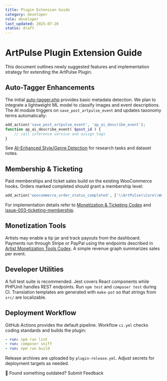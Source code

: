 ```yaml
---
title: Plugin Extension Guide
category: developer
role: developer
last_updated: 2025-07-20
status: draft
---
```


# ArtPulse Plugin Extension Guide

This document outlines newly suggested features and implementation strategy for extending the ArtPulse Plugin.

## Auto-Tagger Enhancements
The initial [auto-tagger.php](../auto-tagger.php) provides basic metadata detection. We plan to integrate a lightweight ML model to classify images and event descriptions. The AI module triggers on `save_post_artpulse_event` and updates taxonomy terms automatically:

```php
add_action('save_post_artpulse_event', 'ap_ai_describe_event');
function ap_ai_describe_event( $post_id ) {
    // call inference service and assign tags
}
```

See [AI-Enhanced Style/Genre Detection](issues/issue-001-ai-style-genre-detection.md) for research tasks and dataset notes.

## Membership & Ticketing
Paid memberships and ticket sales build on the existing WooCommerce hooks. Orders marked completed should grant a membership level:

```php
add_action('woocommerce_order_status_completed', ['\\ArtPulse\\Core\\WooCommerceIntegration', 'grantMembership']);
```

For implementation details refer to [Monetization & Ticketing Codex](guides/developer/monetization-ticketing-codex.md) and [issue-003-ticketing-membership](issues/issue-003-ticketing-membership.md).

## Monetization Tools
Artists may enable a tip jar and track payouts from the dashboard. Payments run through Stripe or PayPal using the endpoints described in [Artist Monetization Tools Codex](guides/developer/artist-monetization-tools-codex.md). A simple revenue graph summarizes sales per event.

## Developer Utilities
A full test suite is recommended. Jest covers React components while PHPUnit handles REST endpoints. Run `npm test` and `composer test` during CI. Translation templates are generated with `make-pot` so that strings from `src/` are localizable.

## Deployment Workflow
GitHub Actions provides the default pipeline. Workflow `ci.yml` checks coding standards and builds the plugin:

```yaml
- run: npm run lint
- run: composer sniff
- run: npm run build
```

Release archives are uploaded by `plugin-release.yml`. Adjust secrets for deployment targets as needed.

💬 Found something outdated? Submit Feedback
